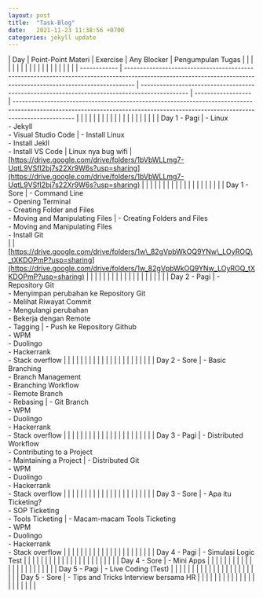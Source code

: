 ```yaml
---
layout: post
title:  "Task-Blog"
date:   2021-11-23 11:38:56 +0700
categories: jekyll update
---
```

| Day          | Point-Point Materi                                                                                                                                              | Exercise                                                                                      | Any Blocker        | Pengumpulan Tugas                                                                                                                                                               |  |  |  |  |  |  |  |  |  |  |  |  |  |  |  |  |  |  |
| ------------ | --------------------------------------------------------------------------------------------------------------------------------------------------------------- | --------------------------------------------------------------------------------------------- | ------------------ | ------------------------------------------------------------------------------------------------------------------------------------------------------------------------------- |  |  |  |  |  |  |  |  |  |  |  |  |  |  |  |  |  |  |
| Day 1 - Pagi | \- Linux<br>\- Jekyll<br>\- Visual Studio Code                                                                                                                  | \- Install Linux<br>\- Install Jekll<br>\- Install VS Code                                    | Linux nya bug wifi | [https://drive.google.com/drive/folders/1bVbWLLmg7-UqtL9VSfI2bj7s22Xr9W6s?usp=sharing](https://drive.google.com/drive/folders/1bVbWLLmg7-UqtL9VSfI2bj7s22Xr9W6s?usp=sharing)    |  |  |  |  |  |  |  |  |  |  |  |  |  |  |  |  |  |  |
| Day 1 - Sore | \- Command Line<br>\- Opening Terminal<br>\- Creating Folder and Files<br>\- Moving and Manipulating Files                                                      | \- Creating Folders and Files<br>\- Moving and Manipulating Files<br>\- Install Git<br>       |                    | [https://drive.google.com/drive/folders/1w\_82gVpbWkOQ9YNw\_LOyROQ\_tXKDOPmP?usp=sharing](https://drive.google.com/drive/folders/1w_82gVpbWkOQ9YNw_LOyROQ_tXKDOPmP?usp=sharing) |  |  |  |  |  |  |  |  |  |  |  |  |  |  |  |  |  |  |
| Day 2 - Pagi | \- Repository Git<br>\- Menyimpan perubahan ke Repository Git<br>\- Melihat Riwayat Commit<br>\- Mengulangi perubahan<br>\- Bekerja dengan Remote<br>\- Tagging | \- Push ke Repository Github<br>\- WPM<br>\- Duolingo<br>\- Hackerrank<br>\- Stack overflow   |                    |                                                                                                                                                                                 |  |  |  |  |  |  |  |  |  |  |  |  |  |  |  |  |  |  |
| Day 2 - Sore | \- Basic Branching<br>\- Branch Management<br>\- Branching Workflow<br>\- Remote Branch<br>\- Rebasing                                                          | \- Git Branch<br>\- WPM<br>\- Duolingo<br>\- Hackerrank<br>\- Stack overflow                  |                    |                                                                                                                                                                                 |  |  |  |  |  |  |  |  |  |  |  |  |  |  |  |  |  |  |
| Day 3 - Pagi | \- Distributed Workflow<br>\- Contributing to a Project<br>\- Maintaining a Project                                                                             | \- Distributed Git<br>\- WPM<br>\- Duolingo<br>\- Hackerrank<br>\- Stack overflow             |                    |                                                                                                                                                                                 |  |  |  |  |  |  |  |  |  |  |  |  |  |  |  |  |  |  |
| Day 3 - Sore | \- Apa itu Ticketing?<br>\- SOP Ticketing<br>\- Tools Ticketing                                                                                                 | \- Macam-macam Tools Ticketing<br>\- WPM<br>\- Duolingo<br>\- Hackerrank<br>\- Stack overflow |                    |                                                                                                                                                                                 |  |  |  |  |  |  |  |  |  |  |  |  |  |  |  |  |  |  |
| Day 4 - Pagi | \- Simulasi Logic Test                                                                                                                                          |                                                                                               |                    |                                                                                                                                                                                 |  |  |  |  |  |  |  |  |  |  |  |  |  |  |  |  |  |  |
| Day 4 - Sore | \- Mini Apps                                                                                                                                                    |                                                                                               |                    |                                                                                                                                                                                 |  |  |  |  |  |  |  |  |  |  |  |  |  |  |  |  |  |  |
| Day 5 - Pagi | \- Live Coding (Test)                                                                                                                                           |                                                                                               |                    |                                                                                                                                                                                 |  |  |  |  |  |  |  |  |  |  |  |  |  |  |  |  |  |  |
| Day 5 - Sore | \- Tips and Tricks Interview bersama HR                                                                                                                         |                                                                                               |                    |                                                                                                                                                                                 |  |  |  |  |  |  |  |  |  |  |  |  |  |  |  |  |  |

[jekyll-docs]: https://jekyllrb.com/docs/home
[jekyll-gh]:   https://github.com/jekyll/jekyll
[jekyll-talk]: https://talk.jekyllrb.com/
